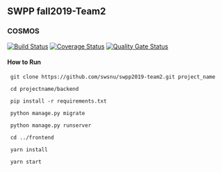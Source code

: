 ## SWPP fall2019-Team2 
### COSMOS

[![Build Status](https://travis-ci.org/swsnu/swpp2019-team2.svg?branch=dev%2Fmaster)](https://travis-ci.org/swsnu/swpp2019-team2)
[![Coverage Status](https://coveralls.io/repos/github/swsnu/swpp2019-team2/badge.svg)](https://coveralls.io/github/swsnu/swpp2019-team2)
[![Quality Gate Status](https://sonarcloud.io/api/project_badges/measure?project=swsnu_swpp2019-team2&metric=alert_status)](https://sonarcloud.io/dashboard?id=swsnu_swpp2019-team2)

#### How to Run

```
 git clone https://github.com/swsnu/swpp2019-team2.git project_name
 
 cd projectname/backend
 
 pip install -r requirements.txt
 
 python manage.py migrate
 
 python manage.py runserver
 
 cd ../frontend
 
 yarn install
 
 yarn start

```
